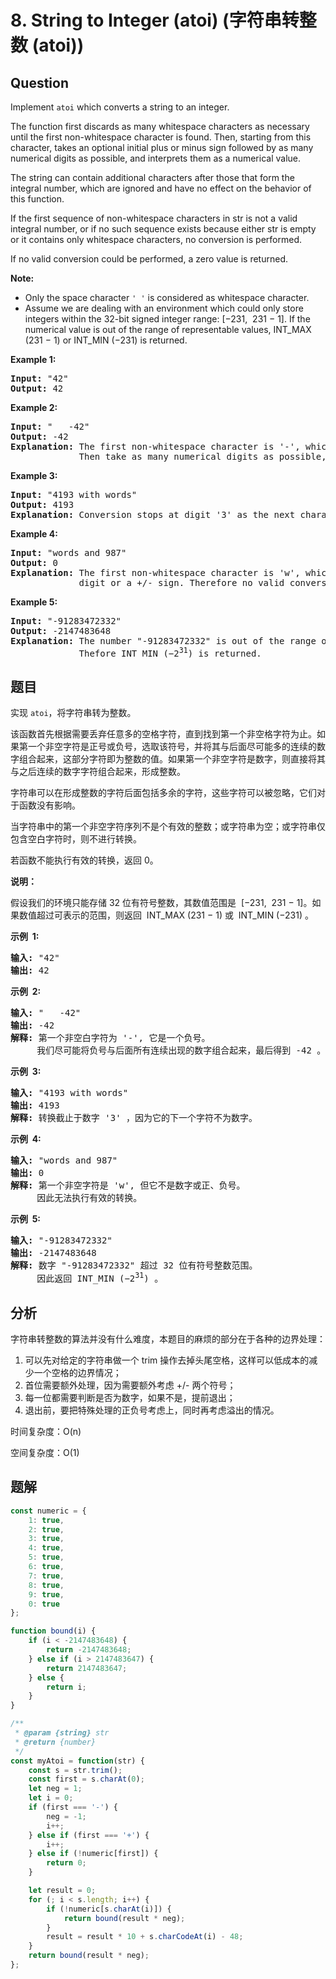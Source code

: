 # 8. String to Integer (atoi) (字符串转整数 (atoi))

## Question

Implement `atoi` which converts a string to an integer.

The function first discards as many whitespace characters as necessary until the first non-whitespace character is found. Then, starting from this character, takes an optional initial plus or minus sign followed by as many numerical digits as possible, and interprets them as a numerical value.

The string can contain additional characters after those that form the integral number, which are ignored and have no effect on the behavior of this function.

If the first sequence of non-whitespace characters in str is not a valid integral number, or if no such sequence exists because either str is empty or it contains only whitespace characters, no conversion is performed.

If no valid conversion could be performed, a zero value is returned.

**Note:**

-   Only the space character `' '` is considered as whitespace character.
-   Assume we are dealing with an environment which could only store integers within the 32-bit signed integer range: \[−231,  231 − 1\]. If the numerical value is out of the range of representable values, INT_MAX (231 − 1) or INT_MIN (−231) is returned.

**Example 1:**

<pre><strong>Input:</strong> "42"
<strong>Output:</strong> 42
</pre>

**Example 2:**

<pre><strong>Input:</strong> "   -42"
<strong>Output:</strong> -42
<strong>Explanation:</strong> The first non-whitespace character is '-', which is the minus sign.
&nbsp;            Then take as many numerical digits as possible, which gets 42.
</pre>

**Example 3:**

<pre><strong>Input:</strong> "4193 with words"
<strong>Output:</strong> 4193
<strong>Explanation:</strong> Conversion stops at digit '3' as the next character is not a numerical digit.
</pre>

**Example 4:**

<pre><strong>Input:</strong> "words and 987"
<strong>Output:</strong> 0
<strong>Explanation:</strong> The first non-whitespace character is 'w', which is not a numerical 
&nbsp;            digit or a +/- sign. Therefore no valid conversion could be performed.</pre>

**Example 5:**

<pre><strong>Input:</strong> "-91283472332"
<strong>Output:</strong> -2147483648
<strong>Explanation:</strong> The number "-91283472332" is out of the range of a 32-bit signed integer.
&nbsp;            Thefore INT_MIN (−2<sup>31</sup>) is returned.</pre>

## 题目

实现 `atoi`，将字符串转为整数。

该函数首先根据需要丢弃任意多的空格字符，直到找到第一个非空格字符为止。如果第一个非空字符是正号或负号，选取该符号，并将其与后面尽可能多的连续的数字组合起来，这部分字符即为整数的值。如果第一个非空字符是数字，则直接将其与之后连续的数字字符组合起来，形成整数。

字符串可以在形成整数的字符后面包括多余的字符，这些字符可以被忽略，它们对于函数没有影响。

当字符串中的第一个非空字符序列不是个有效的整数；或字符串为空；或字符串仅包含空白字符时，则不进行转换。

若函数不能执行有效的转换，返回 0。

**说明：**

假设我们的环境只能存储 32 位有符号整数，其数值范围是  \[−231,  231 − 1\]。如果数值超过可表示的范围，则返回  INT_MAX (231 − 1) 或  INT_MIN (−231) 。

**示例  1:**

<pre><strong>输入:</strong> "42"
<strong>输出:</strong> 42
</pre>

**示例  2:**

<pre><strong>输入:</strong> "   -42"
<strong>输出:</strong> -42
<strong>解释: </strong>第一个非空白字符为 '-', 它是一个负号。
&nbsp;    我们尽可能将负号与后面所有连续出现的数字组合起来，最后得到 -42 。
</pre>

**示例  3:**

<pre><strong>输入:</strong> "4193 with words"
<strong>输出:</strong> 4193
<strong>解释:</strong> 转换截止于数字 '3' ，因为它的下一个字符不为数字。
</pre>

**示例  4:**

<pre><strong>输入:</strong> "words and 987"
<strong>输出:</strong> 0
<strong>解释:</strong> 第一个非空字符是 'w', 但它不是数字或正、负号。
     因此无法执行有效的转换。</pre>

**示例  5:**

<pre><strong>输入:</strong> "-91283472332"
<strong>输出:</strong> -2147483648
<strong>解释:</strong> 数字 "-91283472332" 超过 32 位有符号整数范围。 
&nbsp;    因此返回 INT_MIN (−2<sup>31</sup>) 。
</pre>

## 分析

字符串转整数的算法并没有什么难度，本题目的麻烦的部分在于各种的边界处理：

1. 可以先对给定的字符串做一个 trim 操作去掉头尾空格，这样可以低成本的减少一个空格的边界情况；
2. 首位需要额外处理，因为需要额外考虑 +/- 两个符号；
3. 每一位都需要判断是否为数字，如果不是，提前退出；
4. 退出前，要把特殊处理的正负号考虑上，同时再考虑溢出的情况。

时间复杂度：O(n)

空间复杂度：O(1)

## 题解

```javascript
const numeric = {
    1: true,
    2: true,
    3: true,
    4: true,
    5: true,
    6: true,
    7: true,
    8: true,
    9: true,
    0: true
};

function bound(i) {
    if (i < -2147483648) {
        return -2147483648;
    } else if (i > 2147483647) {
        return 2147483647;
    } else {
        return i;
    }
}

/**
 * @param {string} str
 * @return {number}
 */
const myAtoi = function(str) {
    const s = str.trim();
    const first = s.charAt(0);
    let neg = 1;
    let i = 0;
    if (first === '-') {
        neg = -1;
        i++;
    } else if (first === '+') {
        i++;
    } else if (!numeric[first]) {
        return 0;
    }

    let result = 0;
    for (; i < s.length; i++) {
        if (!numeric[s.charAt(i)]) {
            return bound(result * neg);
        }
        result = result * 10 + s.charCodeAt(i) - 48;
    }
    return bound(result * neg);
};
```
